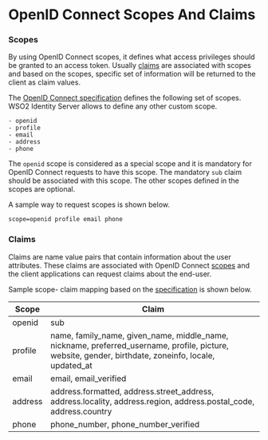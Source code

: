 # OpenID Connect Scopes And Claims


### Scopes
By using OpenID Connect scopes, it defines what access privileges should be granted to an access token. 
Usually [claims](#claims) are associated with scopes and based on the scopes, specific set of information will be returned
to the client as claim values.

The [OpenID Connect specification](https://openid.net/specs/openid-connect-core-1_0.html#ScopeClaims) defines the 
following set of scopes. WSO2 Identity Server allows to define any other custom scope.

    - openid
    - profile
    - email
    - address
    - phone

The `openid` scope is considered as a special scope and it is mandatory for OpenID Connect requests to have this scope.
The mandatory `sub` claim should be associated with this scope. The other scopes defined in the scopes are optional.

A sample way to request scopes is shown below.
```
scope=openid profile email phone
```

### Claims
Claims are name value pairs that contain information about the user attributes. These claims are associated with OpenID 
Connect [scopes](#scopes)  and the client applications can request claims about the end-user.


Sample scope- claim mapping based on the [specification](https://openid.net/specs/openid-connect-core-1_0.html#ScopeClaims)
is shown below.

| Scope                 | Claim         | 
| --------------------- | ------------- | 
| openid |sub |                            
| profile           | name, family_name, given_name, middle_name, nickname, preferred_username, profile, picture, website, gender, birthdate, zoneinfo, locale, updated_at|                              
| email         | email, email_verified| 
| address         | address.formatted, address.street_address, address.locality, address.region, address.postal_code, address.country| 
| phone         | phone_number, phone_number_verified| 
